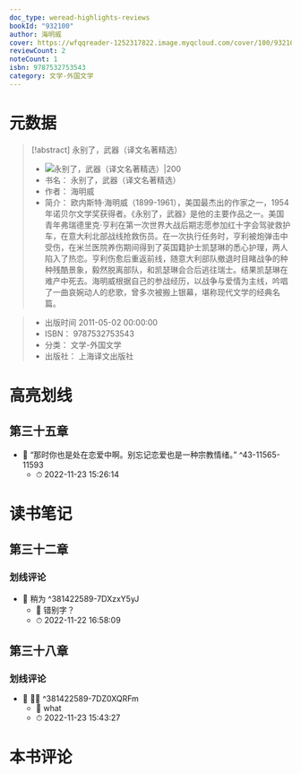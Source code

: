 ```yaml
---
doc_type: weread-highlights-reviews
bookId: "932100"
author: 海明威
cover: https://wfqqreader-1252317822.image.myqcloud.com/cover/100/932100/t7_932100.jpg
reviewCount: 2
noteCount: 1
isbn: 9787532753543
category: 文学-外国文学
---
```

# 元数据
> [!abstract] 永别了，武器（译文名著精选）
> - ![ 永别了，武器（译文名著精选）|200](https://wfqqreader-1252317822.image.myqcloud.com/cover/100/932100/t7_932100.jpg)
> - 书名： 永别了，武器（译文名著精选）
> - 作者： 海明威
> - 简介：     欧内斯特·海明威（1899-1961），美国最杰出的作家之一，1954年诺贝尔文学奖获得者。《永别了，武器》是他的主要作品之一。美国青年弗瑞德里克·亨利在第一次世界大战后期志愿参加红十字会驾驶救护车，在意大利北部战线抢救伤员。在一次执行任务时，亨利被炮弹击中受伤，在米兰医院养伤期间得到了英国籍护士凯瑟琳的悉心护理，两人陷入了热恋。亨利伤愈后重返前线，随意大利部队撤退时目睹战争的种种残酷景象，毅然脱离部队，和凯瑟琳会合后逃往瑞士。结果凯瑟琳在难产中死去。海明威根据自己的参战经历，以战争与爱情为主线，吟唱了一曲哀婉动人的悲歌，曾多次被搬上银幕，堪称现代文学的经典名篇。

> - 出版时间 2011-05-02 00:00:00
> - ISBN： 9787532753543
> - 分类： 文学-外国文学
> - 出版社： 上海译文出版社

# 高亮划线

## 第三十五章


- 📌 “那时你也是处在恋爱中啊。别忘记恋爱也是一种宗教情绪。” ^43-11565-11593
    - ⏱ 2022-11-23 15:26:14 
# 读书笔记

## 第三十二章

### 划线评论
- 📌 稍为  ^381422589-7DXzxY5yJ
    - 💭 错别字？
    - ⏱ 2022-11-22 16:58:09
   
## 第三十八章

### 划线评论
- 📌   ^381422589-7DZ0XQRFm
    - 💭 what
    - ⏱ 2022-11-23 15:43:27
   
# 本书评论
